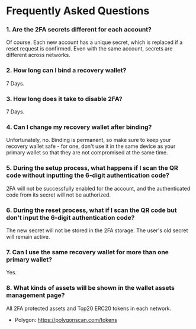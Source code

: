 # Frequently Asked Questions

### **1. Are the 2FA secrets different for each account?**

Of course. Each new account has a unique secret, which is replaced if a reset request is confirmed. Even with the same account, secrets are different across networks.

### **2. How long can I bind a recovery wallet?**

7 Days.

### **3. How long does it take to disable 2FA?**

7 Days.

### **4. Can I change my recovery wallet after binding?**

Unfortunately, no. Binding is permanent, so make sure to keep your recovery wallet safe - for one, don't use it in the same device as your primary wallet so that they are not compromised at the same time. 

### **5. During the setup process, what happens if I scan the QR code without inputting the 6-digit authentication code?**

2FA will not be successfully enabled for the account, and the authenticated code from its secret will not be authorized.

### **6. During the reset process, what if I scan the QR code but don't input the 6-digit authentication code?**

The new secret will not be stored in the 2FA storage. The user's old secret will remain active.

### **7. Can I use the same recovery wallet for more than one primary wallet?**

Yes.

### **8. What kinds of assets will be shown in the wallet assets management page?**

All 2FA protected assets and Top20 ERC20 tokens in each network.

- Polygon: https://polygonscan.com/tokens
